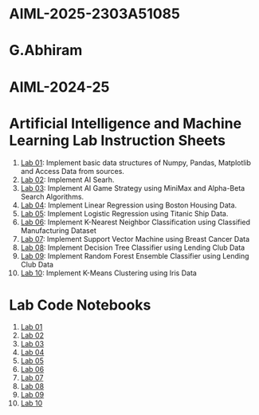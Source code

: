 # AIML-2025-2303A51085
# G.Abhiram
# AIML-2024-25
# Artificial Intelligence and Machine Learning Lab Instruction Sheets
1. [Lab 01](https://github.com/2303A51087/AIML-2025/blob/main/Lab_1_AIML.ipynb): Implement basic data structures of Numpy, Pandas, Matplotlib and Access Data from sources.
2. [Lab 02](https://github.com/2303A51087/AIML-2025/blob/main/Lab02_AIML.ipynb): Implement AI Searh.
3. [Lab 03](https://github.com/2303A51087/AIML-2025/blob/main/lab3_AIML.ipynb): Implement AI Game Strategy using MiniMax and Alpha-Beta Search Algorithms.
4. [Lab 04](https://github.com/2303A51087/AIML-2025/blob/main/Lab04_AIML.ipynb): Implement Linear Regression using Boston Housing Data.
5. [Lab 05](https://github.com/2303A51087/AIML-2025/blob/main/Lab_05_Aiml.ipynb): Implement Logistic Regression using Titanic Ship Data.
6. [Lab 06](): Implement K-Nearest Neighbor Classification using Classified Manufacturing Dataset
7. [Lab 07](): Implement Support Vector Machine using Breast Cancer Data
8. [Lab 08](): Implement Decision Tree Classifier using Lending Club Data
9. [Lab 09](): Implement Random Forest Ensemble Classifier using Lending Club Data
10. [Lab 10](): Implement K-Means Clustering using Iris Data


# Lab Code Notebooks
1. [Lab 01](https://github.com/2303A51087/AIML-2025/blob/main/Lab_1_AIML.ipynb)
2. [Lab 02](https://github.com/2303A51087/AIML-2025/blob/main/Lab02_AIML.ipynb)
3. [Lab 03](https://github.com/2303A51087/AIML-2025/blob/main/lab3_AIML.ipynb)
4. [Lab 04](https://github.com/2303A51087/AIML-2025/blob/main/Lab04_AIML.ipynb)
5. [Lab 05](https://github.com/2303A51087/AIML-2025/blob/main/Lab_05_Aiml.ipynb)
6. [Lab 06]()
7. [Lab 07]()
8. [Lab 08]()
9. [Lab 09]()
10. [Lab 10]()
    
